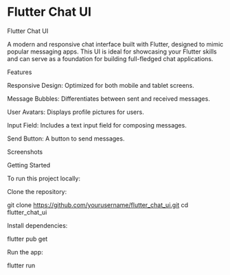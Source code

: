 # Flutter Chat UI

Flutter Chat UI

A modern and responsive chat interface built with Flutter, designed to mimic popular messaging apps. This UI is ideal for showcasing your Flutter skills and can serve as a foundation for building full-fledged chat applications.

Features

Responsive Design: Optimized for both mobile and tablet screens.

Message Bubbles: Differentiates between sent and received messages.

User Avatars: Displays profile pictures for users.

Input Field: Includes a text input field for composing messages.

Send Button: A button to send messages.

Screenshots

Getting Started

To run this project locally:

Clone the repository:

git clone https://github.com/yourusername/flutter_chat_ui.git
cd flutter_chat_ui


Install dependencies:

flutter pub get


Run the app:

flutter run
